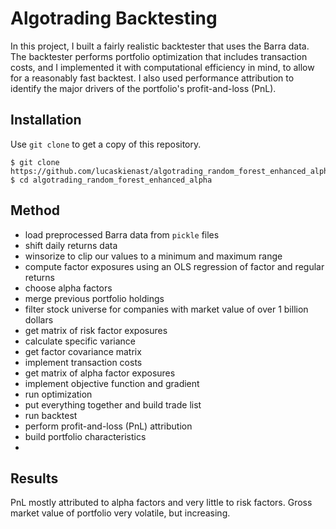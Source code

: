 # Algotrading Backtesting
In this project, I built a fairly realistic backtester that uses the Barra data. The backtester performs portfolio optimization that includes transaction costs, and I implemented it with computational efficiency in mind, to allow for a reasonably fast backtest. I also used performance attribution to identify the major drivers of the portfolio's profit-and-loss (PnL).

## Installation
Use `git clone` to get a copy of this repository.
```
$ git clone https://github.com/lucaskienast/algotrading_random_forest_enhanced_alpha.git
$ cd algotrading_random_forest_enhanced_alpha
```

## Method
- load preprocessed Barra data from `pickle` files
- shift daily returns data
- winsorize to clip our values to a minimum and maximum range
- compute factor exposures using an OLS regression of factor and regular returns
- choose alpha factors
- merge previous portfolio holdings
- filter stock universe for companies with market value of over 1 billion dollars
- get matrix of risk factor exposures
- calculate specific variance
- get factor covariance matrix
- implement transaction costs
- get matrix of alpha factor exposures
- implement objective function and gradient
- run optimization
- put everything together and build trade list
- run backtest
- perform profit-and-loss (PnL) attribution
- build portfolio characteristics
- 

## Results
PnL mostly attributed to alpha factors and very little to risk factors. Gross market value of portfolio very volatile, but increasing.
